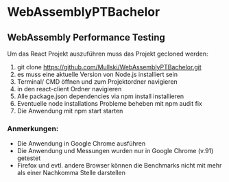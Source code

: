 # WebAssemblyPTBachelor
## WebAssembly Performance Testing
Um das React Projekt auszuführen muss das Projekt gecloned werden:
1. git clone https://github.com/Mullski/WebAssemblyPTBachelor.git
2. es muss eine aktuelle Version von Node.js installiert sein
3. Terminal/ CMD öffnen und zum Projektordner navigieren
4. in den react-client Ordner navigieren
5. Alle package.json dependencies via npm install installieren
6. Eventuelle node installations Probleme beheben mit npm audit fix
7. Die Anwendung mit npm start starten

### Anmerkungen:
* Die Anwendung in Google Chrome ausführen
* Die Anwendung und Messungen wurden nur in Google Chrome (v.91) getestet
* Firefox und evtl. andere Browser können die Benchmarks nicht mit mehr als einer Nachkomma Stelle darstellen

